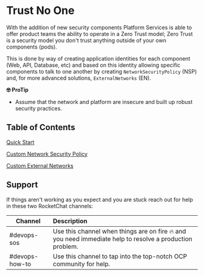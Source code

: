 
# Trust No One

With the addition of new security components Platform Services is able to offer product teams the ability to operate in a Zero Trust model; Zero Trust is a security model you don't trust anything outside of your own components (pods).

This is done by way of creating application identities for each component (Web, API, Database, etc) and based on this identity allowing specific components to talk to one another by creating `NetworkSecurityPolicy` (NSP) and, for more advanced solutions, `ExternalNetworks` (EN).

**🤓 ProTip**

* Assume that the network and platform are insecure and built up robust security practices.

## Table of Contents

[Quick Start](./QuickStart.md)

[Custom Network Security Policy](./CustomPolicy.md)

[Custom External Networks](./CustomNetworks.md)

## Support

If things aren't working as you expect and you are stuck reach out for help in these two RocketChat channels:

| Channel         | Description     |
| --------------- |:----------------|
| #devops-sos     | Use this channel when things are on fire 🔥 and you need immediate help to resolve a production problem. |
| #devops-how-to  | Use this channel to tap into the top-notch OCP community for help. |
